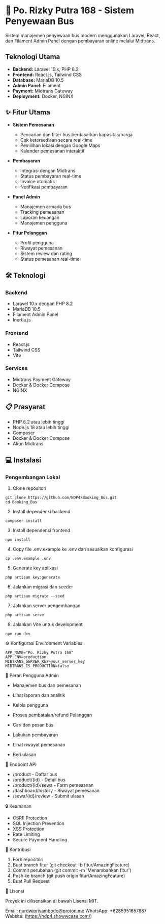 # 🚌 Po. Rizky Putra 168 - Sistem Penyewaan Bus

Sistem manajemen penyewaan bus modern menggunakan Laravel, React, dan Filament Admin Panel dengan pembayaran online melalui Midtrans.

## Teknologi Utama
- **Backend:** Laravel 10.x, PHP 8.2
- **Frontend:** React.js, Tailwind CSS
- **Database:** MariaDB 10.5
- **Admin Panel:** Filament
- **Payment:** Midtrans Gateway
- **Deployment:** Docker, NGINX

## ✨ Fitur Utama

-   **Sistem Pemesanan**

    -   Pencarian dan filter bus berdasarkan kapasitas/harga
    -   Cek ketersediaan secara real-time
    -   Pemilihan lokasi dengan Google Maps
    -   Kalender pemesanan interaktif

-   **Pembayaran**

    -   Integrasi dengan Midtrans
    -   Status pembayaran real-time
    -   Invoice otomatis
    -   Notifikasi pembayaran

-   **Panel Admin**

    -   Manajemen armada bus
    -   Tracking pemesanan
    -   Laporan keuangan
    -   Manajemen pengguna

-   **Fitur Pelanggan**
    -   Profil pengguna
    -   Riwayat pemesanan
    -   Sistem review dan rating
    -   Status pemesanan real-time

## 🛠️ Teknologi

### Backend

-   Laravel 10.x dengan PHP 8.2
-   MariaDB 10.5
-   Filament Admin Panel
-   Inertia.js

### Frontend

-   React.js
-   Tailwind CSS
-   Vite

### Services

-   Midtrans Payment Gateway
-   Docker & Docker Compose
-   NGINX

## 📋 Prasyarat

-   PHP 8.2 atau lebih tinggi
-   Node.js 18 atau lebih tinggi
-   Composer
-   Docker & Docker Compose
-   Akun Midtrans

## 💻 Instalasi

### Pengembangan Lokal

1. Clone repositori
```
git clone https://github.com/NDP4/Booking_Bus.git
cd Booking_Bus
```

2. Install dependensi backend
```
composer install
```

3. Install dependensi frontend
```
npm install
```

4. Copy file .env.example ke .env dan sesuaikan konfigurasi
```
cp .env.example .env
```

5. Generate key aplikasi
```
php artisan key:generate
```

6. Jalankan migrasi dan seeder
```
php artisan migrate --seed
```

7. Jalankan server pengembangan
```
php artisan serve
```

8. Jalankan Vite untuk development
```
npm run dev
```

⚙️ Konfigurasi
Environment Variables

```
APP_NAME="Po. Rizky Putra 168"
APP_ENV=production
MIDTRANS_SERVER_KEY=your_server_key
MIDTRANS_IS_PRODUCTION=false
```

👥 Peran Pengguna
Admin

-   Manajemen bus dan pemesanan
-   Lihat laporan dan analitik
-   Kelola pengguna
-   Proses pembatalan/refund
    Pelanggan

-   Cari dan pesan bus
-   Lakukan pembayaran
-   Lihat riwayat pemesanan
-   Beri ulasan

📱 Endpoint API

-   /product - Daftar bus
-   /product/{id} - Detail bus
-   /product/{id}/sewa - Form pemesanan
-   /dashboard/history - Riwayat pemesanan
-   /sewa/{id}/review - Submit ulasan

🔒 Keamanan

-   CSRF Protection
-   SQL Injection Prevention
-   XSS Protection
-   Rate Limiting
-   Secure Payment Handling

🤝 Kontribusi

1.  Fork repositori
2.  Buat branch fitur (git checkout -b fitur/AmazingFeature)
3.  Commit perubahan (git commit -m 'Menambahkan fitur')
4.  Push ke branch (git push origin fitur/AmazingFeature)
5.  Buat Pull Request

📄 Lisensi

Proyek ini dilisensikan di bawah Lisensi MIT.

Email: nurdwipriyambodo@proton.me
WhatsApp: +6285951657887
Website: (https://ndp4.showwcase.com/)
